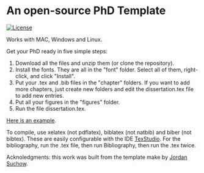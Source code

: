 # An open-source PhD Template

[![License](https://img.shields.io/badge/license-AGPL-FBB829.svg)](https://www.gnu.org/licenses/agpl-3.0.html)

Works with MAC, Windows and Linux.

Get your PhD ready in five simple steps:
1. Download all the files and unzip them (or clone the repository).
2. Install the fonts. They are all in the "font" folder. Select all of them, right-click, and click "Install".
3. Put your .tex and .bib files in the "chapter" folders. If you want to add more chapters, just create new folders and edit the dissertation.tex file to add new entries.
4. Put all your figures in the "figures" folder.
5. Run the file dissertation.tex.

[Here is an example](https://s3.eu-central-1.amazonaws.com/qperrier/dissertation.pdf).

To compile, use xelatex (not pdflatex), biblatex (not natbib) and biber (not bibtex). These are easily configurable with the IDE [TexStudio](http://www.texstudio.org).
For the bibliography, run the .tex file, then run Bibliography, then run the .tex twice. 

Acknoledgments: this work was built from the template make by [Jordan Suchow](https://github.com/suchow/Dissertate).


